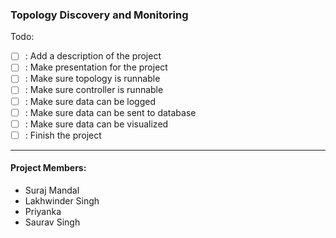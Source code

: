 ### Topology Discovery and Monitoring

Todo:
- [ ] : Add a description of the project
- [ ] : Make presentation for the project
- [ ] : Make sure topology is runnable
- [ ] : Make sure controller is runnable
- [ ] : Make sure data can be logged
- [ ] : Make sure data can be sent to database
- [ ] : Make sure data can be visualized
- [ ] : Finish the project
---
#### Project Members:
- Suraj Mandal
- Lakhwinder Singh
- Priyanka
- Saurav Singh
